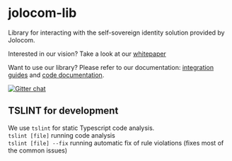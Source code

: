 # jolocom-lib
Library for interacting with the self-sovereign identity solution provided by Jolocom. 

Interested in our vision? Take a look at our [whitepaper](http://jolocom.io/wp-content/uploads/2018/07/Jolocom-Technical-WP-_-Self-Sovereign-and-Decentralised-Identity-By-Design-2018-03-09.pdf)

Want to use our library? Please refer to our documentation: [integration guides](https://jolocom-lib.readthedocs.io/en/latest/) and [code documentation](https://jolocom.github.io/jolocom-lib/). 

[![Gitter chat](https://badges.gitter.im/gitterHQ/gitter.png)](https://gitter.im/jolocom/jolocom-lib)


## TSLINT for development
We use `tslint` for static Typescript code analysis.  
`tslint [file]` running code analysis  
`tslint [file] --fix` running automatic fix of rule violations (fixes most of the common issues)

